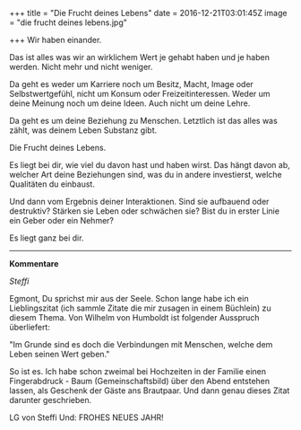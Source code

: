+++
title = "Die Frucht deines Lebens"
date = 2016-12-21T03:01:45Z
image = "die frucht deines lebens.jpg"

+++
Wir haben einander.

Das ist alles was wir an wirklichem Wert je gehabt haben und je haben werden. 
Nicht mehr und nicht weniger.

Da geht es weder um Karriere noch um Besitz, Macht, Image oder Selbstwertgefühl, 
nicht um Konsum oder Freizeitinteressen. Weder um deine Meinung noch um deine Ideen. 
Auch nicht um deine Lehre.

Da geht es um deine Beziehung zu Menschen. Letztlich ist das alles was zählt, was 
deinem Leben Substanz gibt.

Die Frucht deines Lebens.

Es liegt bei dir, wie viel du davon hast und haben wirst. Das hängt davon ab, 
welcher Art deine Beziehungen sind, was du in andere investierst, welche Qualitäten du einbaust.

Und dann vom Ergebnis deiner Interaktionen. Sind sie aufbauend oder destruktiv? Stärken 
sie Leben oder schwächen sie? Bist du in erster Linie ein Geber oder ein Nehmer?

Es liegt ganz bei dir.


-------------------------------------------------
**Kommentare**

*Steffi*

Egmont, Du sprichst mir aus der Seele. Schon lange habe ich ein Lieblingszitat (ich sammle Zitate die mir zusagen in einem Büchlein) zu diesem Thema. Von Wilhelm von Humboldt ist folgender Ausspruch überliefert: 

"Im Grunde sind es doch die Verbindungen mit Menschen, welche dem Leben seinen Wert geben." 

So ist es. Ich habe schon zweimal bei Hochzeiten in der Familie einen Fingerabdruck - Baum (Gemeinschaftsbild) über den Abend entstehen lassen, als Geschenk der Gäste ans Brautpaar. Und dann genau dieses Zitat darunter geschrieben. 

LG von Steffi Und: 
FROHES NEUES JAHR!